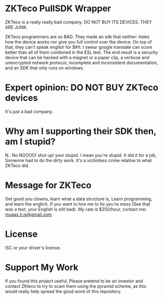 # ZKTeco PullSDK Wrapper
ZKTeco is a really really bad company. DO NOT BUY ITS DEVICES. THEY ARE JUNK.

  ZKTeco programmers are so BAD. They made an sdk that neither: hides how the device works nor give you full control over the device.
  On top of that, they can't speak english for $#!t. I swear google translate can score better than all of them combined in the ESL test.
  The end result is a security device that can be hacked with a magnet or a paper clip, a verbose and unencrypted network protocol, incomplete and inconsistent documentation, and an SDK that only runs on windows.
  
# Expert opinion: DO NOT BUY ZKTeco devices
It's just a bad company.

# Why am I supporting their SDK then, am I stupid?
N.. No NOOOO! shut up! your stupid. I mean you're stupid. It did it for a job, Someone had to do the dirty work. It's a victimless crime relative to what ZKTeco did.

# Message for ZKTeco
Get good you clowns, learn what a data structure is, Learn programming, and learn the englich.
If you want to hire me to fix you're mess (See that was a test, your English is still bad). My rate is $250/hour, contact me: muaaz.h.is@gmail.com

# License
ISC or your driver's license.

# Support My Work
If you found this project useful, Please pretend to be an investor and contact ZKteco to try to scam them using the pyramid scheme, as this would really help spread the good word of this repository.
